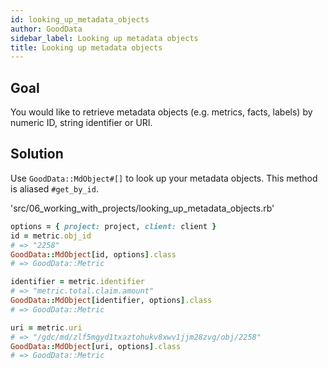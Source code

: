 ```yaml
---
id: looking_up_metadata_objects
author: GoodData
sidebar_label: Looking up metadata objects
title: Looking up metadata objects
---
```


Goal
-------

You would like to retrieve metadata objects (e.g. metrics, facts,
labels) by numeric ID, string identifier or URI.

Solution
--------

Use `GoodData::MdObject#[]` to look up your metadata objects. This
method is aliased `#get_by_id`.


'src/06\_working\_with\_projects/looking\_up\_metadata\_objects.rb'
```ruby
options = { project: project, client: client }
id = metric.obj_id
# => "2258"
GoodData::MdObject[id, options].class
# => GoodData::Metric

identifier = metric.identifier
# => "metric.total.claim.amount"
GoodData::MdObject[identifier, options].class
# => GoodData::Metric

uri = metric.uri
# => "/gdc/md/zlf5mgyd1txaztohukv8xwv1jjm28zvg/obj/2258"
GoodData::MdObject[uri, options].class
# => GoodData::Metric
```
